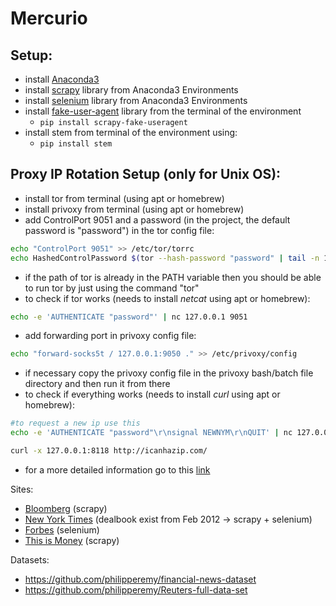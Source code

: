 # Mercurio

## Setup:
- install [Anaconda3](https://www.anaconda.org/)
- install [scrapy](https://www.scrapy.org) library from Anaconda3 Environments
- install [selenium](https://www.seleniumhq.org) library from Anaconda3 Environments
- install [fake-user-agent](https://github.com/alecxe/scrapy-fake-useragent) library from the terminal of the environment
    - ``` pip install scrapy-fake-useragent ```
- install stem from terminal of the environment using:
    - ``` pip install stem ```
## Proxy IP Rotation Setup (only for Unix OS):
- install tor from terminal (using apt or homebrew)
- install privoxy from terminal (using apt or homebrew)
- add ControlPort 9051 and a password (in the project, the default password is "password") in the tor config file:
```bash
echo "ControlPort 9051" >> /etc/tor/torrc
echo HashedControlPassword $(tor --hash-password "password" | tail -n 1) >> /etc/tor/torrc
``` 
- if the path of tor is already in the PATH variable then you should be able to run tor by just using the command "tor"
- to check if tor works (needs to install *netcat* using apt or homebrew):
```bash
echo -e 'AUTHENTICATE "password"' | nc 127.0.0.1 9051
``` 
- add forwarding port in privoxy config file:
```bash
echo "forward-socks5t / 127.0.0.1:9050 ." >> /etc/privoxy/config
``` 
- if necessary copy the privoxy config file in the privoxy bash/batch file directory and then run it from there
- to check if everything works (needs to install *curl* using apt or homebrew):
```bash
#to request a new ip use this
echo -e 'AUTHENTICATE "password"\r\nsignal NEWNYM\r\nQUIT' | nc 127.0.0.1 9051

curl -x 127.0.0.1:8118 http://icanhazip.com/
```
- for a more detailed information go to this [link](https://gist.github.com/DusanMadar/8d11026b7ce0bce6a67f7dd87b999f6b)

Sites:
- [Bloomberg](https://www.bloomberg.com) (scrapy)
- [New York Times](https://www.nytimes.com) (dealbook exist from Feb 2012 -> scrapy + selenium)
- [Forbes](https://www.forbes.com) (selenium)
- [This is Money](https://www.thisismoney.co.uk) (scrapy)

Datasets:
- https://github.com/philipperemy/financial-news-dataset
- https://github.com/philipperemy/Reuters-full-data-set

